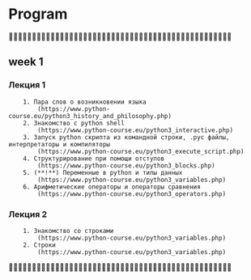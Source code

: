 # Program

🐍🐍🐍🐍🐍🐍🐍🐍🐍🐍🐍🐍🐍🐍🐍🐍🐍🐍🐍🐍🐍🐍🐍🐍🐍🐍🐍🐍🐍🐍🐍🐍🐍🐍🐍🐍🐍🐍🐍🐍🐍🐍🐍🐍🐍🐍🐍🐍

## week 1

   ### Лекция 1
    
        1. Пара слов о возникновении языка
            (https://www.python-course.eu/python3_history_and_philosophy.php)
        2. Знакомство с python shell
            (https://www.python-course.eu/python3_interactive.php)
        3. Запуск python скрипта из командной строки, .pyc файлы, интерпретаторы и компиляторы
            (https://www.python-course.eu/python3_execute_script.php)
        4. Структурирование при помощи отступов
            (https://www.python-course.eu/python3_blocks.php)
        5. (**!**) Переменные в python и типы данных
            (https://www.python-course.eu/python3_variables.php)
        6. Арифметические операторы и операторы сравнения
            (https://www.python-course.eu/python3_operators.php)
           
   ### Лекция 2
    
        1. Знакомство со строками
            (https://www.python-course.eu/python3_variables.php)
        2. Строки
            (https://www.python-course.eu/python3_variables.php)

🐍🐍🐍🐍🐍🐍🐍🐍🐍🐍🐍🐍🐍🐍🐍🐍🐍🐍🐍🐍🐍🐍🐍🐍🐍🐍🐍🐍🐍🐍🐍🐍🐍🐍🐍🐍🐍🐍🐍🐍🐍🐍🐍🐍🐍🐍🐍🐍
